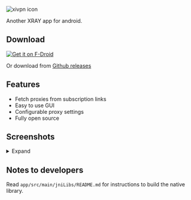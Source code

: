 ![xivpn icon](https://raw.githubusercontent.com/Exclude0122/xivpn/refs/heads/master/icon.webp)

Another XRAY app for android.

## Download

<a href="https://f-droid.org/en/packages/io.github.exclude0122.xivpn/">
    <img src="https://f-droid.org/badge/get-it-on.png"
    alt="Get it on F-Droid"
    height="80">
</a>

Or download from [Github releases](https://github.com/Exclude0122/xivpn/releases/latest)

## Features

- Fetch proxies from subscription links
- Easy to use GUI
- Configurable proxy settings
- Fully open source

## Screenshots

<details>
  <summary>Expand</summary>

![](https://github.com/Exclude0122/xivpn/blob/master/fastlane/metadata/android/en-US/images/phoneScreenshots/1.png)
![](https://github.com/Exclude0122/xivpn/blob/master/fastlane/metadata/android/en-US/images/phoneScreenshots/2.png)
![](https://github.com/Exclude0122/xivpn/blob/master/fastlane/metadata/android/en-US/images/phoneScreenshots/3.png)
![](https://github.com/Exclude0122/xivpn/blob/master/fastlane/metadata/android/en-US/images/phoneScreenshots/4.png)
![](https://github.com/Exclude0122/xivpn/blob/master/fastlane/metadata/android/en-US/images/phoneScreenshots/5.png)
![](https://github.com/Exclude0122/xivpn/blob/master/fastlane/metadata/android/en-US/images/phoneScreenshots/6.png)
![](https://github.com/Exclude0122/xivpn/blob/master/fastlane/metadata/android/en-US/images/phoneScreenshots/7.png)
![](https://github.com/Exclude0122/xivpn/blob/master/fastlane/metadata/android/en-US/images/phoneScreenshots/8.png)


</details>


## Notes to developers

Read `app/src/main/jniLibs/README.md` for instructions to build the native library.

